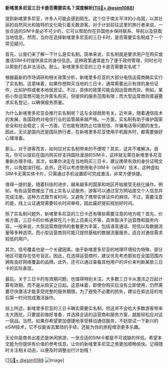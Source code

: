 **新喀里多尼亚三日卡是否需要实名？深度解析[[TG💪+ @esim1088](https://t.me/s/esim1088)]**

提到新喀里多尼亚，许多人可能会感到陌生。这个位于南太平洋的小岛国，以其壮丽的自然风光和独特的文化吸引着无数游客。对于计划前往这里的旅行者来说，一张合适的SIM卡是必不可少的，它可以帮助你在异国他乡保持联系、导航以及获取当地信息。然而，当你在选择新喀里多尼亚的三日卡时，是否需要实名制成了一个常见疑问。

首先，让我们来了解一下什么是实名制。简单来说，实名制就是要求用户在购买或激活SIM卡时提供真实的身份信息。这种政策通常是为了便于政府管理，同时也可以帮助打击非法活动。那么，新喀里多尼亚的三日卡是否需要实名呢？

根据最新的市场调研和相关政策分析，新喀里多尼亚的大部分电信运营商确实实行了实名制。这意味着，如果你想购买当地的三日卡，通常需要出示有效的身份证件，比如护照或者本地居民证。不过，具体的政策可能会因运营商而异。例如，某些小型运营商可能允许匿名购买，但提供的服务范围有限；而大型运营商则普遍要求实名登记，以确保服务质量。

为什么新喀里多尼亚会推行实名制呢？这与全球趋势有关。近年来，随着通信技术的发展，各国政府对电信行业的监管越来越严格。一方面，实名制有助于维护国家安全和社会稳定；另一方面，它也能有效防止垃圾短信、诈骗电话等问题的发生。因此，无论是国内还是国际旅行者，在新喀里多尼亚使用手机服务时，都需要做好心理准备。

那么，对于游客而言，如何应对实名制带来的不便呢？其实，这并不难解决。首先，你可以提前在国内购买好支持国际漫游的SIM卡，这样就无需在新喀里多尼亚重新办理手续。其次，如果你决定在当地购买三日卡，建议携带有效的身份证明文件，以免耽误行程。此外，还可以考虑使用电子SIM卡（eSIM）技术，这种虚拟SIM卡无需实体卡片，只需通过手机设置即可完成激活，非常方便快捷。

值得一提的是，随着科技的进步，越来越多的国家和地区开始接受无纸化操作。例如，有些运营商推出了线上实名认证服务，游客可以通过官方网站提交个人信息并完成注册。这种方式既节省时间，又避免了携带实体证件的麻烦。不过，需要注意的是，线上认证通常需要较长时间审核，因此最好提前规划好时间。

除了实名制问题外，新喀里多尼亚的三日卡还有哪些需要注意的地方呢？首先，价格方面，三日卡的价格通常在几十到上百美元不等，具体取决于运营商和服务内容。一般来说，大型运营商提供的套餐更为丰富，包括语音通话、短信以及数据流量等多种选项。而小型运营商则可能只提供基础的数据流量服务，适合对通信需求较低的用户。

其次，信号覆盖也是一个关键因素。由于新喀里多尼亚的地理环境较为特殊，部分地区可能存在信号盲区。因此，在选择运营商时，建议优先考虑那些在全国范围内拥有良好网络覆盖的品牌。此外，还可以通过查看其他用户的评价来判断某款三日卡的实际表现。

最后，关于三日卡的有效期问题，也值得特别关注。大多数三日卡从激活之日起计算有效期，而不是从购买之日起。这意味着，即使你购买后没有立即使用，仍然需要尽快激活才能享受完整的服务期限。为了避免不必要的损失，建议在抵达目的地后第一时间完成激活操作。

综上所述，新喀里多尼亚的三日卡确实需要实名制，但这并不会给大多数游客带来太大困扰。只要提前做好准备，并选择合适的运营商和服务方案，就能轻松应对这一挑战。当然，如果你希望更加便捷地享受移动通信服务，不妨尝试一下新兴的eSIM技术，它不仅能省去繁琐的手续，还能为你的旅程增添更多乐趣。

无论你是商务出差还是休闲旅游，一张合适的SIM卡都是不可或缺的伴侣。希望本文能为你提供有价值的参考信息，让你的新喀里多尼亚之旅更加顺畅愉快。记得随时关注相关动态，以便及时调整出行计划哦！

[[TG💪+ @esim1088](https://t.me/s/esim1088) ![Image](https://i.postimg.cc/4NQfJmqS/Snipaste-2025-05-13-00-14-12.png)]